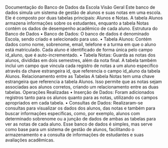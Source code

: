 Documentação do Banco de Dados da Escola
Visão Geral
Este banco de dados simula um sistema de gestão de alunos e suas notas em uma escola. Ele é composto por duas tabelas principais: Alunos e Notas.
A tabela Alunos armazena informações sobre os estudantes, enquanto a tabela Notas contém os dados de desempenho acadêmico de cada aluno.
Estrutura do Banco de Dados
• Banco de Dados: O banco de dados é denominado Escola, sendo criado e selecionado para uso.
• Tabela Alunos: Contém dados como nome, sobrenome, email, telefone e a turma em que o aluno está matriculado. Cada aluno é identificado de forma única pelo campo id_aluno, que é auto-incrementado.
• Tabela Notas: Guarda as notas dos alunos, divididas em dois semestres, além da nota final.
A tabela também inclui um campo que vincula cada registro de notas a um aluno específico através da chave estrangeira id, que referencia o campo id_aluno da tabela Alunos.
Relacionamento entre as Tabelas
A tabela Notas tem uma chave estrangeira que referencia a tabela Alunos. Isso permite que as notas sejam associadas aos alunos corretos, criando um relacionamento entre as duas tabelas.
Operações Realizadas
• Inserção de Dados: Foram adicionados registros tanto para os alunos quanto para as notas, utilizando os campos apropriados em cada tabela.
• Consultas de Dados: Realizaram-se consultas para visualizar os dados dos alunos, das notas e também para buscar informações específicas, como, por exemplo, alunos com determinado sobrenome ou a junção de dados de ambas as tabelas para ver as notas de cada aluno.
Esse banco de dados é simples, mas serve como base para um sistema de gestão de alunos, facilitando o armazenamento e a consulta de informações de estudantes e suas avaliações acadêmicas.
